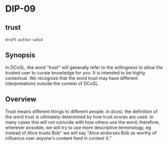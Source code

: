 DIP-09
=====
trust
-----
`draft` `author:wds4`

## Synopsis

In DCoSL, the word "trust" will generally refer to the willingness to allow the trusted user to curate knowledge for you. It is intended to be highly contextual. We recognize that the word trust may have different interpretations outside the context of DCoSL.

## Overview

Trust means different things to different people. in dcosl, the definition of the word trust is ultimately determined by how trust scores are used. In many cases this will not coincide with how others use the word; therefore, wherever possible, we will try to use more descriptive terminology, eg instead of Alice trusts Bob" we will say "Alice endorses Bob as worthy of influence over anyone's content feed in context X."
